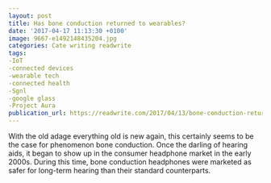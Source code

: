 ```yaml
---
layout: post
title: Has bone conduction returned to wearables?
date: '2017-04-17 11:13:30 +0100'
image: 9667-e1492148435204.jpg
categories: Cate writing readwrite
tags:
-IoT
-connected devices
-wearable tech
-connected health
-Sgnl
-google glass
-Project Aura 
publication_url: https://readwrite.com/2017/04/13/bone-conduction-returned-to-wearables-dl1/
---
```


With the old adage everything old is new again, this certainly seems to be the case for phenomenon bone conduction. Once the darling of hearing aids, it began to show up in the consumer headphone market in the early 2000s. During this time, bone conduction headphones were marketed as safer for long-term hearing than their standard counterparts.

